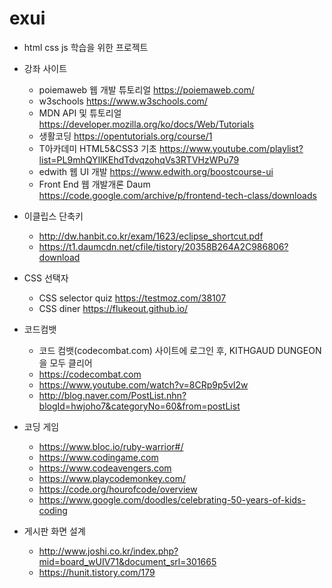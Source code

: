 # exui
* html css js 학습을 위한 프로젝트

* 강좌 사이트
    - poiemaweb 웹 개발 튜토리얼 https://poiemaweb.com/
    - w3schools https://www.w3schools.com/
    - MDN API 및 튜토리얼 https://developer.mozilla.org/ko/docs/Web/Tutorials
    - 생활코딩 https://opentutorials.org/course/1
    - T아카데미 HTML5&CSS3 기초 https://www.youtube.com/playlist?list=PL9mhQYIlKEhdTdvqzohqVs3RTVHzWPu79
    - edwith 웹 UI 개발 https://www.edwith.org/boostcourse-ui
    - Front End 웹 개발개론 Daum https://code.google.com/archive/p/frontend-tech-class/downloads

* 이클립스 단축키 
    - http://dw.hanbit.co.kr/exam/1623/eclipse_shortcut.pdf
    - https://t1.daumcdn.net/cfile/tistory/20358B264A2C986806?download

* CSS 선택자
    - CSS selector quiz https://testmoz.com/38107
    - CSS diner https://flukeout.github.io/


* 코드컴뱃
    - 코드 컴뱃(codecombat.com) 사이트에 로그인 후, KITHGAUD DUNGEON을 모두 클리어
    - https://codecombat.com
    - https://www.youtube.com/watch?v=8CRp9p5vI2w
    - http://blog.naver.com/PostList.nhn?blogId=hwjoho7&categoryNo=60&from=postList

* 코딩 게임
    - https://www.bloc.io/ruby-warrior#/
    - https://www.codingame.com
    - https://www.codeavengers.com
    - https://www.playcodemonkey.com/
    - https://code.org/hourofcode/overview
    - https://www.google.com/doodles/celebrating-50-years-of-kids-coding    

* 게시판 화면 설계
    - http://www.joshi.co.kr/index.php?mid=board_wUIV71&document_srl=301665
    - https://hunit.tistory.com/179
